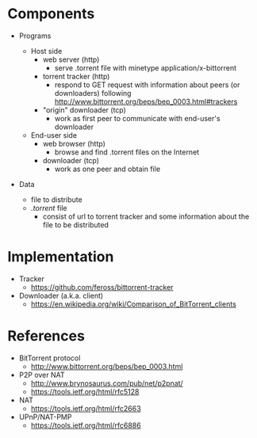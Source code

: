 <!--
{
  "title": "Studying BitTorrent and Peer-to-Peer",
  "date": "2016-11-06T01:41:50.000Z",
  "category": "",
  "tags": [
    "internet"
  ],
  "draft": false
}
-->

# Components

- Programs
  - Host side
      - web server (http)
          - serve .torrent file with minetype application/x-bittorrent
      - torrent tracker (http)
          - respond to GET request with information about peers (or downloaders)
            following http://www.bittorrent.org/beps/bep_0003.html#trackers
      - "origin" downloader (tcp)
          - work as first peer to communicate with end-user's downloader
  - End-user side
      - web browser (http)
          - browse and find .torrent files on the Internet
      - downloader (tcp)
          - work as one peer and obtain file

- Data
  - file to distribute
  - _.torrent_ file
      - consist of url to torrent tracker and some information about the file to be distributed

# Implementation

- Tracker
  - https://github.com/feross/bittorrent-tracker
- Downloader (a.k.a. client)
  - https://en.wikipedia.org/wiki/Comparison_of_BitTorrent_clients

# References

- BitTorrent protocol
  - http://www.bittorrent.org/beps/bep_0003.html
- P2P over NAT
  - http://www.brynosaurus.com/pub/net/p2pnat/
  - https://tools.ietf.org/html/rfc5128
- NAT
  - https://tools.ietf.org/html/rfc2663
- UPnP/NAT-PMP
  - https://tools.ietf.org/html/rfc6886